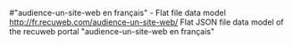 #"audience-un-site-web en français" - Flat file data model
http://fr.recuweb.com/audience-un-site-web/
Flat JSON file data model of the recuweb portal "audience-un-site-web en français"
